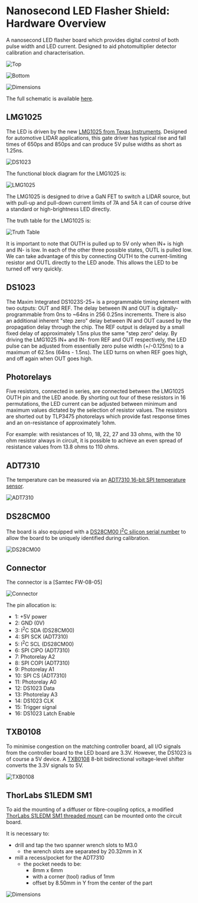 # Nanosecond LED Flasher Shield: Hardware Overview

A nanosecond LED flasher board which provides digital control of both pulse width and LED current. Designed to aid
photomultiplier detector calibration and characterisation.

![Top](../img/Top.JPG)

![Bottom](../img/Bottom.JPG)

![Dimensions](../img/Dimensions.PNG)

The full schematic is available [here](../Hardware/Flasher_LED_Board_V3.pdf).

## LMG1025

The LED is driven by the new [LMG1025 from Texas Instruments](http://www.ti.com/product/LMG1025-Q1).
Designed for automotive LIDAR applications, this gate driver has typical rise and fall times of 650ps
and 850ps and can produce 5V pulse widths as short as 1.25ns.

![DS1023](../img/DS1023.JPG)

The functional block diagram for the LMG1025 is:

![LMG1025](../img/LMG1025.JPG)

The LMG1025 is designed to drive a GaN FET to switch a LIDAR source, but with pull-up and pull-down
current limits of 7A and 5A it can of course drive a standard or high-brightness LED directly.

The truth table for the LMG1025 is:

![Truth Table](../img/Truth.JPG)

It is important to note that OUTH is pulled up to 5V only when IN+ is high and IN- is low. In each of the other
three possible states, OUTL is pulled low. We can take advantage of this by connecting OUTH to the current-limiting
resistor and OUTL directly to the LED anode. This allows the LED to be turned off very quickly.

## DS1023

The Maxim Integrated DS1023S-25+ is a programmable timing element with two outputs: OUT and REF. The delay between IN and
OUT is digitally-programmable from 0ns to ~64ns in 256 0.25ns increments. There is also an additional inherent "step zero"
delay between IN and OUT caused by the propagation delay through the chip. The REF output is delayed by a small fixed delay
of approximately 1.5ns plus the same "step zero" delay. By driving the LMG1025 IN+ and IN- from REF and OUT respectively,
the LED pulse can be adjusted from essentially zero pulse width (+/-0.125ns) to a maximum of 62.5ns (64ns - 1.5ns).
The LED turns on when REF goes high, and off again when OUT goes high.

## Photorelays

Five resistors, connected in series, are connected between the LMG1025 OUTH pin and the LED anode. By shorting out four
of these resistors in 16 permutations, the LED current can be adjusted between minimum and maximum values dictated by
the selection of resistor values. The resistors are shorted out by TLP3475 photorelays which provide fast response times
and an on-resistance of approximately 1ohm.

For example: with resistances of 10, 18, 22, 27 and 33 ohms, with the 10 ohm resistor always in circuit, it is possible to achieve
an even spread of resistance values from 13.8 ohms to 110 ohms.

## ADT7310

The temperature can be measured via an [ADT7310 16-bit SPI temperature sensor](https://www.analog.com/en/products/adt7310.html).

![ADT7310](../img/ADT7310.JPG)

## DS28CM00

The board is also equipped with a [DS28CM00 I<sup>2</sup>C silicon serial number](https://www.maximintegrated.com/en/products/ibutton-one-wire/memory-products/DS28CM00.html)
to allow the board to be uniquely identified during calibration.

![DS28CM00](../img/DS28CM00.JPG)

## Connector

The connector is a [Samtec FW-08-05]

![Connector](../img/Connector.JPG)

The pin allocation is:
- 1: +5V power
- 2: GND (0V)
- 3: I<sup>2</sup>C SDA (DS28CM00)
- 4: SPI SCK (ADT7310)
- 5: I<sup>2</sup>C SCL (DS28CM00)
- 6: SPI CIPO (ADT7310)
- 7: Photorelay A2
- 8: SPI COPI (ADT7310)
- 9: Photorelay A1
- 10: SPI CS (ADT7310)
- 11: Photorelay A0
- 12: DS1023 Data
- 13: Photorelay A3
- 14: DS1023 CLK
- 15: Trigger signal
- 16: DS1023 Latch Enable

## TXB0108

To minimise congestion on the matching controller board, all I/O signals from the controller board to the LED board are 3.3V.
However, the DS1023 is of course a 5V device. A [TXB0108](https://www.ti.com/product/TXB0108) 8-bit bidirectional voltage-level shifter
converts the 3.3V signals to 5V.

![TXB0108](../img/TXB0108.JPG)

## ThorLabs S1LEDM SM1

To aid the mounting of a diffuser or fibre-coupling optics, a modified [ThorLabs S1LEDM SM1 threaded mount](https://www.thorlabs.de/thorproduct.cfm?partnumber=S1LEDM)
can be mounted onto the circuit board.

It is necessary to:
- drill and tap the two spanner wrench slots to M3.0
  - the wrench slots are separated by 20.32mm in X
- mill a recess/pocket for the ADT7310
  - the pocket needs to be:
    - 8mm x 6mm
    - with a corner (tool) radius of 1mm
    - offset by 8.50mm in Y from the center of the part

![Dimensions](../img/Dimensions.PNG)
